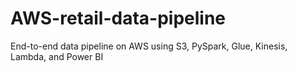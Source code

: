# AWS-retail-data-pipeline
End-to-end data pipeline on AWS using S3, PySpark, Glue, Kinesis, Lambda, and Power BI
